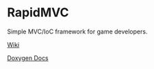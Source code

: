 # RapidMVC
Simple MVC/IoC framework for game developers.

[Wiki](https://github.com/cpgames/RapidMVC/wiki/RapidMVC-HowTo)

[Doxygen Docs](https://cpgames.github.io/RapidMVC/html/index.html)
